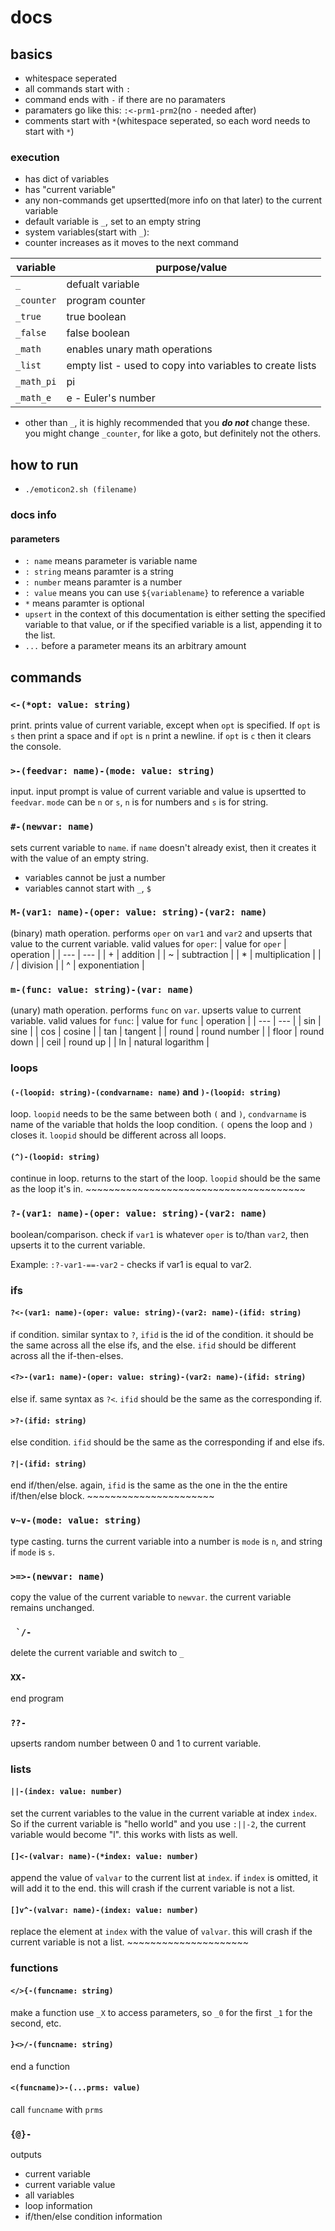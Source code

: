 # docs
## basics
+ whitespace seperated
+ all commands start with `:`
+ command ends with `-` if there are no paramaters
+ paramaters go like this: `:<-prm1-prm2`(no `-` needed after)
+ comments start with `*`(whitespace seperated, so each word needs to start with `*`)
### execution
+ has dict of variables
+ has "current variable"
+ any non-commands get upsertted(more info on that later) to the current variable
+ default variable is `_`, set to an empty string
+ system variables(start  with `_`):
+ counter increases as it moves to the next command

| variable | purpose/value |
| --- | --- |
| `_` | defualt variable |
| `_counter` | program counter |
| `_true` | true boolean |
| `_false` | false boolean |
| `_math` | enables unary math operations |
| `_list` | empty list - used to copy into variables to create lists |
| `_math_pi` | pi |
| `_math_e` | e - Euler's number |
+ other than `_`, it is highly recommended that you ***do not*** change these. you might change `_counter`, for like a goto, but definitely not the others.
## how to run
+ `./emoticon2.sh (filename)`
### docs info
#### parameters
+ `: name` means parameter is variable name
+ `: string` means paramter is a string
+ `: number` means paramter is a number
+ `: value` means you can use `${variablename}` to reference a variable
+ `*` means paramter is optional
+ `upsert` in the context of this documentation is either setting the specified variable to that value, or if the specified variable is a list, appending it to the list.
+ `...` before a parameter means its an arbitrary amount

## commands
### `<-(*opt: value: string)`
print. prints value of current variable, except when `opt` is specified. If `opt` is `s` then print a space and if `opt` is `n` print a newline. if `opt` is `c` then it clears the console.
### `>-(feedvar: name)-(mode: value: string)`
input. input prompt is value of current variable and value is upsertted to `feedvar`. `mode` can be `n` or `s`, `n` is for numbers and `s` is for string.
### `#-(newvar: name)`
sets current variable to `name`. if `name` doesn't already exist, then it creates it with the value of an empty string.
+ variables cannot be just a number
+ variables cannot start with `_`, `$`
### `M-(var1: name)-(oper: value: string)-(var2: name)`
(binary) math operation. performs `oper` on `var1` and `var2` and upserts that value to the current variable. valid values for `oper`:
| value for `oper` | operation |
| --- | --- |
| + | addition |
| ~ | subtraction |
| * | multiplication |
| / | division |
| ^ | exponentiation |
### `m-(func: value: string)-(var: name)`
(unary) math operation. performs `func` on `var`. upserts value to current variable. valid values for `func`:
| value for `func` | operation |
| --- | --- |
| sin | sine |
| cos | cosine |
| tan | tangent |
| round | round number |
| floor | round down |
| ceil | round up |
| ln | natural logarithm |
### loops
#### `(-(loopid: string)-(condvarname: name)` and `)-(loopid: string)`
loop. `loopid` needs to be the same between both `(` and `)`, `condvarname` is name of the variable that holds the loop condition. `(` opens the loop and `)` closes it. `loopid` should be different across all loops.
#### `(^)-(loopid: string)`
continue in loop. returns to the start of the loop. `loopid` should be the same as the loop it's in.
\~~~~~~~~~~~~~~~~~~~~~~~~~~~~~~~~~~~~~~
### `?-(var1: name)-(oper: value: string)-(var2: name)`
boolean/comparison. check if `var1` is whatever `oper` is to/than `var2`, then upserts it to the current variable.

Example: `:?-var1-==-var2` - checks if var1 is equal to var2.
### ifs
#### `?<-(var1: name)-(oper: value: string)-(var2: name)-(ifid: string)`
if condition. similar syntax to `?`, `ifid` is the id of the condition. it should be the same across all the else ifs, and the else. `ifid` should be different across all the if-then-elses.
#### `<?>-(var1: name)-(oper: value: string)-(var2: name)-(ifid: string)`
else if. same syntax as `?<`. `ifid` should be the same as the corresponding if.
#### `>?-(ifid: string)`
else condition. `ifid` should be the same as the corresponding if and else ifs.
#### `?|-(ifid: string)`
end if/then/else. again, `ifid` is the same as the one in the the entire if/then/else block.
\~~~~~~~~~~~~~~~~~~~~~~
### `v~v-(mode: value: string)`
type casting. turns the current variable into a number is `mode` is `n`, and string if `mode` is `s`.
### `>=>-(newvar: name)`
copy the value of the current variable to `newvar`. the current variable remains unchanged.
### `` `/-``
delete the current variable and switch to `_`
### `XX-`
end program
### `??-`
upserts random number between 0 and 1 to current variable.
### lists
#### `||-(index: value: number)`
set the current variables to the value in the current variable at index `index`. So if the current variable is "hello world" and you use `:||-2`, the current variable would become "l". this works with lists as well.
#### `[]<-(valvar: name)-(*index: value: number)`
append the value of `valvar` to the current list at `index`. if `index` is omitted, it will add it to the end. this will crash if the current variable is not a list.
#### `[]v^-(valvar: name)-(index: value: number)`
replace the element at `index` with the value of `valvar`. this will crash if the current variable is not a list.
\~~~~~~~~~~~~~~~~~~~~~
### functions
#### `</>{-(funcname: string)`
make a function
use `_X` to access parameters, so `_0` for the first `_1` for the second, etc.
#### `}<>/-(funcname: string)`
end a function
#### `<(funcname)>-(...prms: value)`
call `funcname` with `prms`
### `{@}-`
outputs
+ current variable
+ current variable value
+ all variables
+ loop information
+ if/then/else condition information